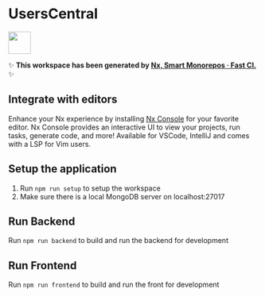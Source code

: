 # UsersCentral

<a alt="Nx logo" href="https://nx.dev" target="_blank" rel="noreferrer"><img src="https://raw.githubusercontent.com/nrwl/nx/master/images/nx-logo.png" width="45"></a>

✨ **This workspace has been generated by [Nx, Smart Monorepos · Fast CI.](https://nx.dev)** ✨

## Integrate with editors

Enhance your Nx experience by installing [Nx Console](https://nx.dev/nx-console) for your favorite editor. Nx Console
provides an interactive UI to view your projects, run tasks, generate code, and more! Available for VSCode, IntelliJ and
comes with a LSP for Vim users.

## Setup the application

1. Run `npm run setup` to setup the workspace
2. Make sure there is a local MongoDB server on localhost:27017

## Run Backend

Run `npm run backend` to build and run the backend for development

## Run Frontend

Run `npm run frontend` to build and run the front for development

